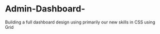 # Admin-Dashboard-
Building a full dashboard design using primarily our new skills in CSS using Grid
